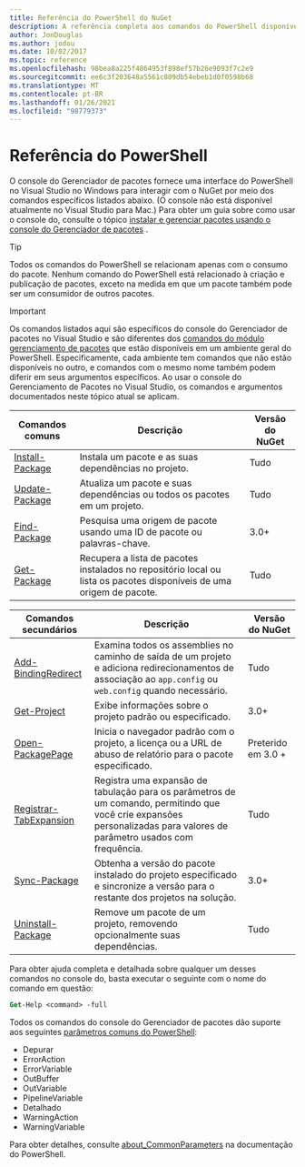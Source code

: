 ```yaml
---
title: Referência do PowerShell do NuGet
description: A referência completa aos comandos do PowerShell disponíveis no console do Gerenciador de pacotes NuGet no Visual Studio.
author: JonDouglas
ms.author: jodou
ms.date: 10/02/2017
ms.topic: reference
ms.openlocfilehash: 98bea8a225f4864953f898ef57b26e9093f7c2e9
ms.sourcegitcommit: ee6c3f203648a5561c809db54ebeb1d0f0598b68
ms.translationtype: MT
ms.contentlocale: pt-BR
ms.lasthandoff: 01/26/2021
ms.locfileid: "98779373"
---
```

# <a name="powershell-reference"></a>Referência do PowerShell

O console do Gerenciador de pacotes fornece uma interface do PowerShell no Visual Studio no Windows para interagir com o NuGet por meio dos comandos específicos listados abaixo. (O console não está disponível atualmente no Visual Studio para Mac.) Para obter um guia sobre como usar o console do, consulte o tópico [instalar e gerenciar pacotes usando o console do Gerenciador de pacotes](../consume-packages/install-use-packages-powershell.md) .

> [!Tip]
> Todos os comandos do PowerShell se relacionam apenas com o consumo do pacote. Nenhum comando do PowerShell está relacionado à criação e publicação de pacotes, exceto na medida em que um pacote também pode ser um consumidor de outros pacotes.

> [!Important]
> Os comandos listados aqui são específicos do console do Gerenciador de pacotes no Visual Studio e são diferentes dos [comandos do módulo gerenciamento de pacotes](/powershell/module/packagemanagement/?view=powershell-6) que estão disponíveis em um ambiente geral do PowerShell. Especificamente, cada ambiente tem comandos que não estão disponíveis no outro, e comandos com o mesmo nome também podem diferir em seus argumentos específicos. Ao usar o console do Gerenciamento de Pacotes no Visual Studio, os comandos e argumentos documentados neste tópico atual se aplicam.

| Comandos comuns | Descrição | Versão do NuGet |
| --- | --- | --- |
| [Install-Package](ps-reference/ps-ref-install-package.md) | Instala um pacote e as suas dependências no projeto. | Tudo |
| [Update-Package](ps-reference/ps-ref-update-package.md) | Atualiza um pacote e suas dependências ou todos os pacotes em um projeto. | Tudo |
| [Find-Package](ps-reference/ps-ref-find-package.md) | Pesquisa uma origem de pacote usando uma ID de pacote ou palavras-chave. | 3.0+ |
| [Get-Package](ps-reference/ps-ref-get-package.md) | Recupera a lista de pacotes instalados no repositório local ou lista os pacotes disponíveis de uma origem de pacote. | Tudo |

| Comandos secundários | Descrição | Versão do NuGet |
| --- | --- | --- |
| [Add-BindingRedirect](ps-reference/ps-ref-add-bindingredirect.md) | Examina todos os assemblies no caminho de saída de um projeto e adiciona redirecionamentos de associação ao `app.config` ou `web.config` quando necessário. | Tudo |
| [Get-Project](ps-reference/ps-ref-get-project.md) | Exibe informações sobre o projeto padrão ou especificado. | 3.0+ |
| [Open-PackagePage](ps-reference/ps-ref-open-packagepage.md) | Inicia o navegador padrão com o projeto, a licença ou a URL de abuso de relatório para o pacote especificado. | Preterido em 3.0 + |
| [Registrar-TabExpansion](ps-reference/ps-ref-register-tabexpansion.md) | Registra uma expansão de tabulação para os parâmetros de um comando, permitindo que você crie expansões personalizadas para valores de parâmetro usados com frequência. | Tudo |
| [Sync-Package](ps-reference/ps-ref-sync-package.md) | Obtenha a versão do pacote instalado do projeto especificado e sincronize a versão para o restante dos projetos na solução. | 3.0+ |
| [Uninstall-Package](ps-reference/ps-ref-uninstall-package.md) | Remove um pacote de um projeto, removendo opcionalmente suas dependências. | Tudo |

Para obter ajuda completa e detalhada sobre qualquer um desses comandos no console do, basta executar o seguinte com o nome do comando em questão:

```ps
Get-Help <command> -full
```

Todos os comandos do console do Gerenciador de pacotes dão suporte aos seguintes [parâmetros comuns do PowerShell](/powershell/module/microsoft.powershell.core/about/about_commonparameters):

- Depurar
- ErrorAction
- ErrorVariable
- OutBuffer
- OutVariable
- PipelineVariable
- Detalhado
- WarningAction
- WarningVariable

Para obter detalhes, consulte [about_CommonParameters](/powershell/module/microsoft.powershell.core/about/about_commonparameters) na documentação do PowerShell.